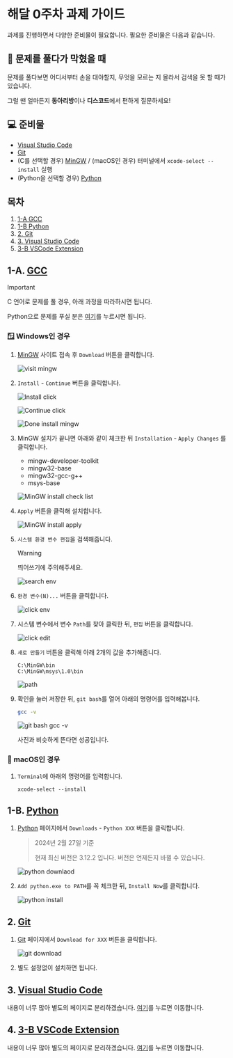 # 해달 0주차 과제 가이드

과제를 진행하면서 다양한 준비물이 필요합니다. 필요한 준비물은 다음과 같습니다.

## 🧱 문제를 풀다가 막혔을 때

문제를 풀다보면 어디서부터 손을 대야할지, 무엇을 모르는 지 몰라서 검색을 못 할 때가 있습니다.

그럴 땐 얼마든지 **동아리방**이나 **디스코드**에서 편하게 질문하세요!

## 💻 준비물

- [Visual Studio Code](https://code.visualstudio.com/)
- [Git](https://git-scm.com/)
- (C를 선택할 경우) [MinGW](https://sourceforge.net/projects/mingw/) / (macOS인 경우) 터미널에서 `xcode-select --install` 실행
- (Python을 선택할 경우) [Python](https://www.python.org/)

## 목차

1. [1-A GCC](#1-a-gcc)
1. [1-B Python](#1-b-python)
1. [2. Git](#2-git)
1. [3. Visual Studio Code](#3-visual-studio-code)
1. [3-B VSCode Extension](#4-3-b-vscode-extension)

## 1-A. [GCC](https://sourceforge.net/projects/mingw/)

> [!IMPORTANT]
>
> C 언어로 문제를 풀 경우, 아래 과정을 따라하시면 됩니다.
>
> Python으로 문제를 푸실 분은 [여기](#1-b-python)를 누르시면 됩니다.

### 🪟 Windows인 경우

1. [MinGW](https://sourceforge.net/projects/mingw/) 사이트 접속 후 `Download` 버튼을 클릭합니다.

    ![visit mingw](../assets/2-1.png)

1. `Install` - `Continue` 버튼을 클릭합니다.

    ![Install click](../assets/2-2.png)

    ![Continue click](../assets/2-3.png)

    ![Done install mingw](../assets/2-4.png)

1. MinGW 설치가 끝나면 아래와 같이 체크한 뒤 `Installation` - `Apply Changes` 를 클릭합니다.

    - mingw-developer-toolkit
    - mingw32-base
    - mingw32-gcc-g++
    - msys-base

    ![MinGW install check list](../assets/2-5.png)

1. `Apply` 버튼을 클릭해 설치합니다.

    ![MinGW install apply](../assets/2-6.png)

1. `시스템 환경 변수 편집`을 검색해줍니다.

    > [!WARNING]
    >
    > 띄어쓰기에 주의해주세요.

    ![search env](../assets/2-7.png)

1. `환경 변수(N)...` 버튼을 클릭합니다.

    ![click env](../assets/2-8.png)

1. 시스템 변수에서 변수 `Path`를 찾아 클릭한 뒤, `편집` 버튼을 클릭합니다.

    ![click edit](../assets/2-9.png)

1. `새로 만들기` 버튼을 클릭해 아래 2개의 값을 추가해줍니다.

    ```
    C:\MinGW\bin
    C:\MinGW\msys\1.0\bin
    ```

    ![path](../assets/2-10.png)

1. 확인을 눌러 저장한 뒤, `git bash`를 열어 아래의 명령어를 입력해봅니다.

    ```bash
    gcc -v
    ```

    ![git bash gcc -v](../assets/2-11.png)

    사진과 비슷하게 뜬다면 성공입니다.

### 🍎 macOS인 경우

1. `Terminal`에 아래의 명령어를 입력합니다.

    ```
    xcode-select --install
    ```

## 1-B. [Python](https://www.python.org/)

1. [Python](https://www.python.org/) 페이지에서 `Downloads` - `Python XXX` 버튼을 클릭합니다.

    > 2024년 2월 27일 기준
    >
    > 현재 최신 버전은 3.12.2 입니다. 버전은 언제든지 바뀔 수 있습니다.

    ![python downlaod](../assets/2-12.png)

1. `Add python.exe to PATH`를 꼭 체크한 뒤, `Install Now`를 클릭합니다.

    ![python install](../assets/2-13.png)

## 2. [Git](https://git-scm.com/)

1. [Git](https://git-scm.com/) 페이지에서 `Download for XXX` 버튼을 클릭합니다.

    ![git download](../assets/2-14.png)

1. 별도 설정없이 설치하면 됩니다.

## 3. [Visual Studio Code](https://code.visualstudio.com/)

내용이 너무 많아 별도의 페이지로 분리하겠습니다. [여기](./2_1_visual_studio_code.md)를 누르면 이동합니다.

## 4. [3-B VSCode Extension](./2_2_visual_studio_code_extension.md)

내용이 너무 많아 별도의 페이지로 분리하겠습니다. [여기](./2_2_visual_studio_code_extension.md)를 누르면 이동합니다.